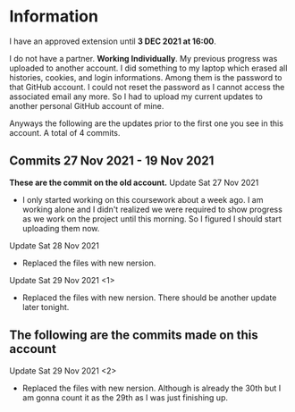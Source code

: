 # Information
I have an approved extension until **3 DEC 2021 at 16:00**.

I do not have a partner. **Working Individually**.
My previous progress was uploaded to another account. I did something to my laptop which erased all histories, cookies, and login informations. Among them is the password to that GitHub account. I could not reset the password as I cannot access the associated email any more. So I had to upload my current updates to another personal GitHub account of mine.

Anyways the following are the updates prior to the first one you see in this account. A total of 4 commits. 
## Commits 27 Nov 2021 - 19 Nov 2021
**These are the commit on the old account.**
Update Sat 27 Nov 2021
- I only started working on this coursework about a week ago. I am working alone and I didn't realized we were required to show progress as we work on the project until this morning. So I figured I should start uploading them now.

Update Sat 28 Nov 2021
- Replaced the files with new nersion.

Update Sat 29 Nov 2021 <1>
- Replaced the files with new nersion. There should be another update later tonight. 



## The following are the commits made on this account
Update Sat 29 Nov 2021 <2>
- Replaced the files with new nersion. Although is already the 30th but I am gonna count it as the 29th as I was just finishing up.
